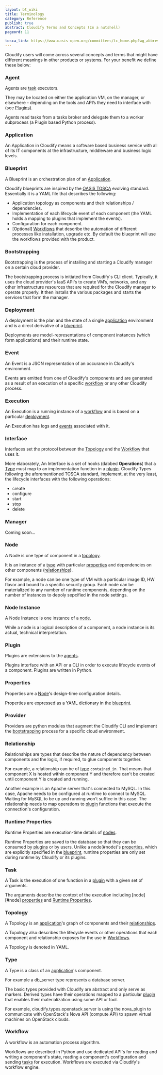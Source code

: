```yaml
---
layout: bt_wiki
title: Terminology
category: Reference
publish: true
abstract: Cloudify Terms and Concepts (In a nutshell)
pageord: 11

tosca_link: https://www.oasis-open.org/committees/tc_home.php?wg_abbrev=tosca
---
```


Cloudify users will come across several concepts and terms that might have different meanings in other products or systems. For your benefit we define these below:

### **Agent**
Agents are [task](#task) executors.

They may be located on either the application VM, on the manager, or elsewhere - depending on the tools and API’s they need to interface with (see [Plugins](#plugin)).

Agents read tasks from a tasks broker and delegate them to a worker subprocess (a Plugin based Python process).

### **Application**
An Application in Cloudify means a software based business service with all of its IT components at the infrastructure, middleware and business logic levels.

### **Blueprint**
A Blueprint is an orchestration plan of an [Application](#application).

Cloudify blueprints are inspired by the [OASIS TOSCA]({{page.tosca_link}}) evolving standard. Essentially it is a YAML file that describes the following:

* Application topology as components and their relationships / dependencies.
* Implementation of each lifecycle event of each component (the YAML holds a mapping to plugins that implement the events).
* Configuration for each component.
* [Optional] [Workflows](#workflow) that describe the automation of different processes like installation, upgrade etc. By default the blueprint will use the workflows provided with the product.

### **Bootstrapping**
Bootstrapping is the process of installing and starting a Cloudify manager on a certain cloud provider.

The bootstrapping process is initiated from Cloudify's CLI client. Typically, it uses the cloud provider's IaaS API's to create VM’s, networks, and any other infrastructure resources that are required for the Cloudify manager to operate properly. It then installs the various packages and starts the services that form the manager.

### **Deployment**
A deployment is the plan and the state of a single [application](#application) environment and is a direct derivative of a [blueprint](#blueprint).

Deployments are model-representations of component instances (which form applications) and their runtime state.

### **Event**
An Event is a JSON representation of an occurance in Cloudify's environment.

Events are emitted from one of Cloudify's components and are generated as a result of an execution of a specific [workflow](#workflow) or any other Cloudify process.

### **Execution**
An Execution is a running instance of a [workflow](#workflow) and is based on a particular [deployment](#deployment).

An Execution has logs and [events](#event) associated with it.

### **Interface**
Interfaces set the protocol between the [Topology](#topology) and the [Workflow](#workflow) that uses it.

More elaborately, An Interface is a set of hooks (dabbed **Operations**) that a [Type](#type) must map to an implementation function in a [plugin](#plugin). Cloudify Types following the aforementioned TOSCA standard, implement, at the very least, the lifecycle interfaces with the following operations:

* create
* configure
* start
* stop
* delete

### **Manager**
Coming soon...

### **Node**
A Node is one type of component in a [topology](#topology).

It is an instance of a [type](#type) with particular [properties](#properties) and dependencies on other components ([relationships](#relationship)).

For example, a node can be one type of VM with a particular image ID, HW flavor and bound to a specific security group. Each node can be materialized to any number of runtime components, depending on the number of instances to depoly sepcified in the node settings.

### **Node Instance**
A Node Instance is one instance of a [node](#node).

While a node is a logical description of a component, a node instance is its actual, technical interpretation.

### **Plugin**
Plugins are extensions to the [agents](#agent).

Plugins interface with an API or a CLI in order to execute lifecycle events of a component. Plugins are written in Python.

### **Properties**
Properties are a [Node](#node)'s design-time configuration details.

Properties are expressed as a YAML dictionary in the [blueprint](#blueprint).

### **Provider**
Providers are python modules that augment the Cloudify CLI and implement the [bootstrapping](#bootstrapping) process for a specific cloud environment.

### **Relationship**
Relationships are types that describe the nature of dependency between components and the logic, if required, to glue components together.

For example, a relationship can be of [type](#type) `contained_in`. That means that component X is hosted within component Y and therefore can't be created until component Y is created and running.

Another example is an Apache server that's connected to MySQL. In this case, Apache needs to be configured at runtime to connect to MySQL. Waiting for MySQL to be up and running won't suffice in this case. The relationship needs to map operations to [plugin](#plugin) functions that execute the connection's configuration.

### **Runtime Properties**
Runtime Properties are execution-time details of [nodes](#node).

Runtime Properties are saved to the database so that they can be consumed by [plugins](#plugin) or by users.
Unlike a node(#node)'s [properties](#properties), which are explicitly specified in the [blueprint](#blueprint), runtime properties are only set during runtime by Cloudify or its plugins.

### **Task**
A Task is the execution of one function in a [plugin](#plugin) with a given set of arguments.

The arguments describe the context of the execution including [node][#node] [properties](#properties) and [Runtime Properties](#runtime-properties).

### **Topology**
A Topology is an [application](#application)'s graph of components and their [relationships](#relationship).

A Topology also describes the lifecycle events or other operations that each component and relationship exposes for the use in [Workflows](#workflows).

A Topology is denoted in YAML.

### **Type**
A Type is a class of an [application](#application)'s component.

For example a db_server type represents a database server.

The basic types provided with Cloudify are abstract and only serve as markers.
Derived types have their operations mapped to a particular [plugin](#plugin) that enables their materialization using some API or tool.

For example, cloudify.types.openstack.server is using the nova_plugin to communicate with OpenStack's Nova API (compute API) to spawn virtual machines on OpenStack clouds.

### **Workflow**
A workflow is an automation process algorithm.

Workflows are described in Python and use dedicated API's for reading and writing a component's state, reading a component's configuration and sending [tasks](#task) for execution. Workflows are executed via Cloudify's workflow engine.
